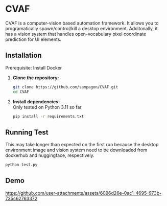 # CVAF

CVAF is a computer-vision based automation framework. It allows you to programatically spawn/control/kill a desktop environment. Additonally, it has a vision system that handles open-vocabulary pixel coordinate prediction for UI elements.

## Installation
Prerequisite: Install Docker

1. **Clone the repository:**

   ```bash
   git clone https://github.com/sampagon/CVAF.git
   cd CVAF
   ```

2. **Install dependencies:**  
    Only tested on Python 3.11 so far
    ```bash
    pip install -r requirements.txt
    ```

## Running Test
   This may take longer than expected on the first run because the desktop environment image and vision system need to be downloaded from dockerhub and huggingface, respectively.
   ```bash
   python test.py
   ```
## Demo

   https://github.com/user-attachments/assets/6096d26e-0ac1-4695-973b-735c62763372

